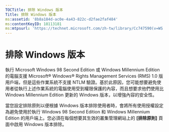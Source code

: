 ```yaml
---
TOCTitle: 排除 Windows 版本
Title: 排除 Windows 版本
ms:assetid: '8b8a184d-ac0e-4a43-822c-d2fae2faf484'
ms:contentKeyID: 18113181
ms:mtpsurl: 'https://technet.microsoft.com/zh-tw/library/Cc747590(v=WS.10)'
---
```


排除 Windows 版本
=================

執行 Microsoft Windows 98 Second Edition 或 Windows Millennium Edition 的電腦支援 Microsoft® Windows® Rights Management Services (RMS) 1.0 版用戶端，但是這些作業系統不支援 NTLM 驗證。基於此原因，您可能想要避免使用者從執行上述作業系統的電腦使用受到權限保護的內容，而且想要求他們使用比 Windows Millennium Edition 更新的 Windows 版本，以增強內容的安全性。

當您設定排除原則以便根據 Windows 版本排除使用者時，會將所有使用授權設定為避免使用於執行 Windows 98 Second Edition 和 Windows Millennium Edition 的用戶端上。您必須在每個想要其生效的叢集管理網站上的 **\[排除原則\]** 頁面中啟用 Windows 版本排除。